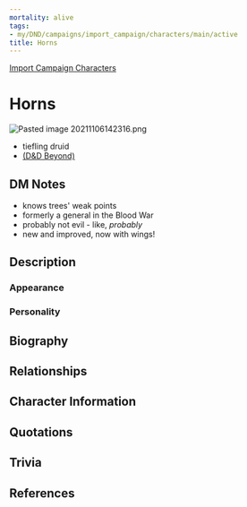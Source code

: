 ```yaml
---
mortality: alive
tags:
- my/DND/campaigns/import_campaign/characters/main/active
title: Horns
---
```


[Import Campaign Characters](/dnd/characters/)

# Horns

![Pasted image 20211106142316.png](/dnd/bins/-media/pasted-image-20211106142316.png)
- tiefling druid  
- [(D&D Beyond)](https://ddb.ac/characters/3460406/iBAXVm)

## DM Notes

-   knows trees' weak points
-   formerly a general in the Blood War
-   probably not evil - like, _probably_
-   new and improved, now with wings!

## Description

### Appearance

### Personality

## Biography

## Relationships

## Character Information

## Quotations

## Trivia

## References